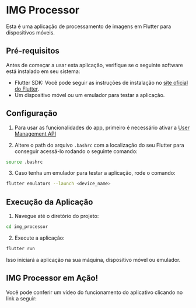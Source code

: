 # IMG Processor

Esta é uma aplicação de processamento de imagens em Flutter para dispositivos móveis.

## Pré-requisitos

Antes de começar a usar esta aplicação, verifique se o seguinte software está instalado em seu sistema:

- Flutter SDK: Você pode seguir as instruções de instalação no [site oficial do Flutter](https://flutter.dev/docs/get-started/install).
- Um dispositivo móvel ou um emulador para testar a aplicação.

## Configuração

1. Para usar as funcionalidades do app, primeiro é necessário ativar a [User Management API](https://github.com/IgorSFG/Modulo10/tree/main/pond1)

2. Altere o path do arquivo `.bashrc` com a localização do seu Flutter para conseguir acessá-lo rodando o seguinte comando:

```bash
source .bashrc
```

3. Caso tenha um emulador para testar a aplicação, rode o comando:

```bash
flutter emulators --launch <device_name>
```

## Execução da Aplicação

1. Navegue até o diretório do projeto:

```bash
cd img_processor
```

2. Execute a aplicação:

```bash
flutter run
```

Isso iniciará a aplicação na sua máquina, dispositivo móvel ou emulador.

## IMG Processor em Ação!

Você pode conferir um vídeo do funcionamento do aplicativo clicando no link a seguir:
